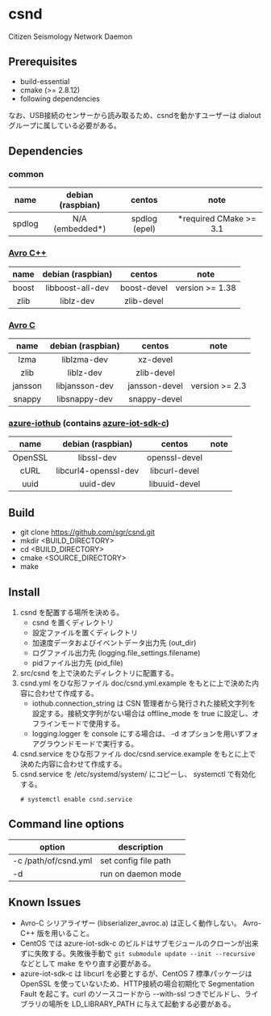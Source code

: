 # csnd

Citizen Seismology Network Daemon

## Prerequisites

* build-essential
* cmake (>= 2.8.12)
* following dependencies

なお、USB接続のセンサーから読み取るため、csndを動かすユーザーは dialout グループに属している必要がある。

## Dependencies

### common

|  name   | debian (raspbian) |    centos     |          note          |
|:-------:|:-----------------:|:-------------:|:----------------------:|
| spdlog  |  N/A (embedded*)  | spdlog (epel) | *required CMake >= 3.1 |


### [Avro C++](https://github.com/apache/avro)

|  name   | debian (raspbian) |    centos     |          note          |
|:-------:|:-----------------:|:-------------:|:----------------------:|
|  boost  | libboost-all-dev  |  boost-devel  | version >= 1.38        |
|  zlib   |     liblz-dev     |  zlib-devel   ||

### [Avro C](https://github.com/apache/avro)

|  name   | debian (raspbian) |    centos     |          note          |
|:-------:|:-----------------:|:-------------:|:----------------------:|
|  lzma   |    liblzma-dev    |    xz-devel   ||
|  zlib   |     liblz-dev     |  zlib-devel   ||
| jansson |  libjansson-dev   | jansson-devel |    version >= 2.3      |
| snappy  |  libsnappy-dev    | snappy-devel  ||

### [azure-iothub](https://github.com/sgr/azure-iothub) (contains [azure-iot-sdk-c](https://github.com/Azure/azure-iot-sdk-c))

|  name   |   debian (raspbian)  |    centos     |          note          |
|:-------:|:--------------------:|:-------------:|:----------------------:|
| OpenSSL |      libssl-dev      | openssl-devel ||
|  cURL   | libcurl4-openssl-dev | libcurl-devel ||
|  uuid   |       uuid-dev       | libuuid-devel ||

## Build

* git clone https://github.com/sgr/csnd.git
* mkdir <BUILD_DIRECTORY>
* cd <BUILD_DIRECTORY>
* cmake <SOURCE_DIRECTORY>
* make

## Install

1. csnd を配置する場所を決める。
   - csnd を置くディレクトリ
   - 設定ファイルを置くディレクトリ
   - 加速度データおよびイベントデータ出力先 (out_dir)
   - ログファイル出力先 (logging.file_settings.filename)
   - pidファイル出力先 (pid_file)
2. src/csnd を上で決めたディレクトリに配置する。
3. csnd.yml をひな形ファイル doc/csnd.yml.example をもとに上で決めた内容に合わせて作成する。
   - iothub.connection_string は CSN 管理者から発行された接続文字列を設定する。接続文字列がない場合は offline_mode を true に設定し、オフラインモードで使用する。
   - logging.logger を console にする場合は、 -d オプションを用いずフォアグラウンドモードで実行する。
4. csnd.service をひな形ファイル doc/csnd.service.example をもとに上で決めた内容に合わせて作成する。
5. csnd.service を /etc/systemd/system/ にコピーし、 systemctl で有効化する。
   ```(sh)
   # systemctl enable csnd.service
   ```

## Command line options

| option | description|
|------|-------------|
| -c /path/of/csnd.yml | set config file path |
| -d | run on daemon mode |

## Known Issues

* Avro-C シリアライザー (libserializer_avroc.a) は正しく動作しない。 Avro-C++ 版を用いること。
* CentOS では azure-iot-sdk-c のビルドはサブモジュールのクローンが出来ずに失敗する。失敗後手動で `git submodule update --init --recursive` などとして make をやり直す必要がある。
* azure-iot-sdk-c は libcurl を必要とするが、CentOS 7 標準パッケージは OpenSSL を使っていないため、HTTP接続の場合初期化で Segmentation Fault を起こす。curl のソースコードから --with-ssl つきでビルドし、ライブラリの場所を LD_LIBRARY_PATH に与えて起動する必要がある。

